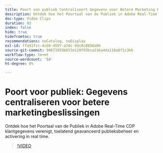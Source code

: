 ```yaml
---
title: Poort van publiek Centraliseert Gegevens voor Betere Marketing Besluiten
description: Ontdek hoe het Poortaal van de Publiek in Adobe Real-Time CDP klantgegevens verenigt, toelatend geavanceerd publieksbeheer en activering in real time.
doc-type: Video Clips
duration: 83
index: false
hide: true
hidefromtoc: true
recommendations: noCatalog, noDisplay
exl-id: ffa91fcc-4cb0-4597-a7dc-9dc8c0850a06
source-git-commit: 90671959b653e120f93bca216a4da116a8f1c3bb
workflow-type: tm+mt
source-wordcount: '54'
ht-degree: 0%

---
```


# Poort voor publiek: Gegevens centraliseren voor betere marketingbeslissingen

Ontdek hoe het Poortaal van de Publiek in Adobe Real-Time CDP klantgegevens verenigt, toelatend geavanceerd publieksbeheer en activering in real time.

<!-- 72_S508_3442517_82_audience-portal-centralizing-data-for-better-marketing-decisions -->
>[!VIDEO](https://video.tv.adobe.com/v/3458185/?learn=on&enablevpops=true)
